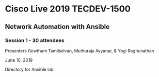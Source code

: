 # Cisco Live 2019 TECDEV-1500 

## Network Automation with Ansible

### Session 1 - 30 attendees

Presenters Gowtham Tamilselvan, Muthuraja Ayyanar, & Yogi Raghunathan

June 10, 2019

Directory for Ansible lab


